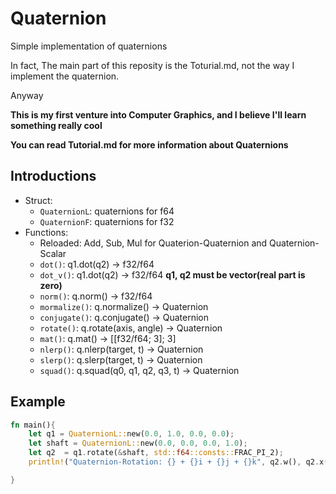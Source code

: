 # Quaternion

Simple implementation of quaternions 

In fact, The main part of this reposity is the Toturial.md, not the way I implement the quaternion.

Anyway

__This is my first venture into Computer Graphics, and I believe I'll learn something really cool__

__You can read Tutorial.md for more information about Quaternions__

## Introductions
- Struct:
  - `QuaternionL`: quaternions for f64
  - `QuaternionF`: quaternions for f32
- Functions:
  - Reloaded: Add, Sub, Mul for Quaterion-Quaternion and Quaternion-Scalar
  - `dot()`: q1.dot(q2) -> f32/f64
  - `dot_v()`: q1.dot(q2) -> f32/f64 __q1, q2 must be vector(real part is zero)__
  - `norm()`: q.norm() -> f32/f64
  - `mormalize()`: q.normalize() -> Quaternion
  - `conjugate()`: q.conjugate() -> Quaternion
  - `rotate()`: q.rotate(axis, angle) -> Quaternion
  - `mat()`: q.mat() -> [[f32/f64; 3]; 3]
  - `nlerp()`: q.nlerp(target, t) -> Quaternion
  - `slerp()`: q.slerp(target, t) -> Quaternion
  - `squad()`: q.squad(q0, q1, q2, q3, t) -> Quaternion
## Example
```rust
fn main(){
    let q1 = QuaternionL::new(0.0, 1.0, 0.0, 0.0);
    let shaft = QuaternionL::new(0.0, 0.0, 0.0, 1.0);
    let q2  = q1.rotate(&shaft, std::f64::consts::FRAC_PI_2);
    println!("Quaternion-Rotation: {} + {}i + {}j + {}k", q2.w(), q2.x(), q2.y(), q2.z());

}
```
